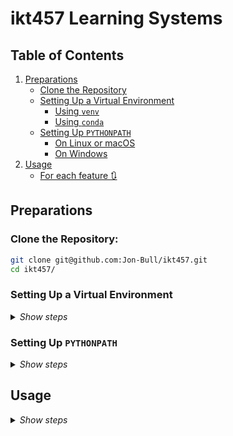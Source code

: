 # ikt457 Learning Systems


## Table of Contents

1. [Preparations](#preparations)
   - [Clone the Repository](#clone-the-repository)
   - [Setting Up a Virtual Environment](#setting-up-a-virtual-environment)
     - [Using `venv`](#using-venv-pythons-built-in-tool)
     - [Using `conda`](#using-conda-if-you-prefer-using-anacondaminiconda)
   - [Setting Up `PYTHONPATH`](#setting-up-pythonpath)
     - [On Linux or macOS](#on-linux-or-macos)
     - [On Windows](#on-windows)
2. [Usage](#usage)
   - [For each feature 🔃](#for-each-feature-🔃)


## Preparations
### Clone the Repository:
```bash
git clone git@github.com:Jon-Bull/ikt457.git
cd ikt457/
```

### Setting Up a Virtual Environment

<details>
<summary><i>Show steps</i></summary>
<br>


#### Using `venv` (Python's built-in tool):
<details>
<summary><i>Show steps</i></summary>
<br>

1. **Create a Virtual Environment**:
   ```bash
   python3 -m venv env
   ```
   This will create a directory named `env` that contains your virtual environment.

2. **Activate the Virtual Environment**:
   - On Linux or macOS:
     ```bash
     source env/bin/activate
     ```
   - On Windows:
     ```cmd
     .\env\Scripts\activate
     ```

3. **Install Required Packages**:
   ```bash
   pip install -r requirements.txt
   ```
</details>

#### Using `conda` (if you prefer using Anaconda/Miniconda):
<details>
<summary><i>Show steps</i></summary>
<br>

1. **Create a Conda Environment**:
   ```bash
   conda create --name ikt457 python=3.x
   ```
   Replace `3.x` with the desired Python version.

2. **Activate the Conda Environment**:
   ```bash
   conda activate ikt457
   ```

3. **Install Required Packages**:
   ```bash
   pip install -r requirements.txt
   ```

</details>
</details>

### Setting Up `PYTHONPATH`
<details>
<summary><i>Show steps</i></summary>
<br>

To ensure that Python can properly locate the modules within this project, you should add the project's root directory to your `PYTHONPATH` environment variable. This can be done by adding the following line to your shell configuration file (e.g., `.bashrc`, `.zshrc`, `.bash_profile`, etc.), depending on your operating system:

#### On Linux or macOS:
<details open>
<summary><i>Show steps</i></summary>
<br>

1. Open your terminal.
2. Edit your `.bashrc` or `.zshrc` file:
   ```bash
   nano ~/.bashrc
   ```
   or for zsh:
   ```bash
   nano ~/.zshrc
   ```
3. Add the following line at the end of the file:
   ```bash
   export PYTHONPATH="${PYTHONPATH}:/REPLACE/THIS/PATH/ikt457/"
   ```
4. Save and close the file.
5. Apply the changes by sourcing the file:
   ```bash
   source ~/.bashrc
   ```
   or for zsh:
   ```bash
   source ~/.zshrc
   ```

</details>

#### On Windows:
<details open>
<summary><i>Show steps</i></summary>
<br>

1. Open Command Prompt as an administrator.
2. Set the `PYTHONPATH` for your session:
   ```cmd
   set PYTHONPATH=%PYTHONPATH%;C:\REPLACE\THIS\PATH\ikt457\
   ```
3. To set it permanently, use the `setx` command:
   ```cmd
   setx PYTHONPATH "%PYTHONPATH%;C:\REPLACE\THIS\PATH\ikt457\"
   ```

</details>
</details>

## Usage 

<details>
<summary><i>Show steps</i></summary>
<br>

### For each feature 🔃 

|              Before              |              Coding...            |              After               |
:---------------------------------:|:---------------------------------:|:---------------------------------:
| ```git pull``` <br /> ```git checkout -b <feature>```  |     🌟 WRITE AWESOME CODE 🌟      | ```git add .``` <br /> ```git commit -m "<message>"``` <br /> ```git push -u origin <feature>```|

▶️ Open a pull request on [GitHub](https://github.com/Jon-Bull/ikt457/pulls) to merge your changes into the main branch.

▶️ Review the changes in the pull request and make any necessary comments or suggestions.

▶️ Once the changes are approved, merge the pull request into the main branch.

▶️ Switch back to the main branch and pull the latest changes:
	
	git checkout main
	git pull
	
</details>
